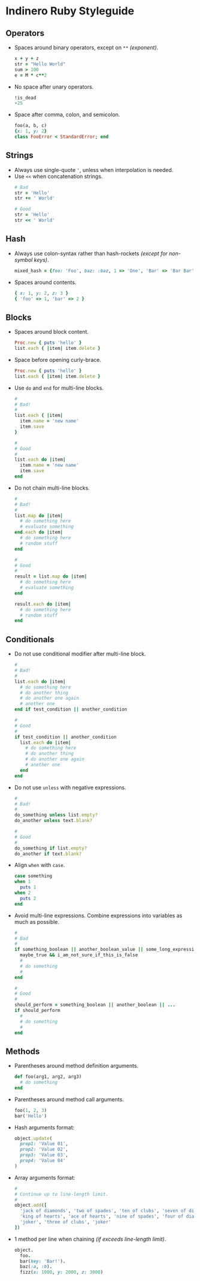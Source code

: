 # Indinero Ruby Styleguide

## Operators

- Spaces around binary operators, except on `**` *(exponent)*.
  ```ruby
  x + y + z
  str = "Hello World"
  sum > 100
  e = M * c**2
  ```
  
- No space after unary operators.
  ```ruby
  !is_dead
  -25
  ```
  
- Space after comma, colon, and semicolon.
  ```ruby
  foo(a, b, c)
  {x: 1, y: 2}
  class FooError < StandardError; end
  ```
  
## Strings

- Always use single-quote `'`, unless when interpolation is needed.
- Use `<<` when concatenation strings.
  ```ruby
  # Bad
  str = 'Hello'
  str += ' World'

  # Good
  str = 'Hello'
  str << ' World'
  ```
  
## Hash

- Always use colon-syntax rather than hash-rockets *(except for non-symbol keys)*.
  ```ruby
  mixed_hash = {foo: 'Foo', baz: :baz, 1 => 'One', 'Bar' => 'Bar Bar'}
  ```
  
- Spaces around contents.
  ```ruby
  { x: 1, y: 2, z: 3 }
  { 'foo' => 1, 'bar' => 2 }
  ```
  
## Blocks

- Spaces around block content.
  ```ruby
  Proc.new { puts 'hello' }
  list.each { |item| item.delete }
  ```
  
- Space before opening curly-brace.
  ```ruby
  Proc.new { puts 'hello' }
  list.each { |item| item.delete }
  ```

- Use `do` and `end` for multi-line blocks.
  ```ruby
  #
  # Bad!
  #
  list.each { |item|
    item.name = 'new name'
    item.save
  }
  
  #
  # Good
  #
  list.each do |item|
    item.name = 'new name'
    item.save
  end
  ```
  
- Do not chain multi-line blocks.
  ```ruby
  #
  # Bad!
  #
  list.map do |item|
    # do something here
    # evaluate something
  end.each do |item|
    # do something here
    # random stuff
  end
  
  #
  # Good
  #
  result = list.map do |item|
    # do something here
    # evaluate something
  end
  
  result.each do |item|
    # do something here
    # random stuff
  end
  ```
  
## Conditionals

- Do not use conditional modifier after multi-line block.
  ```ruby
  #
  # Bad!
  #
  list.each do |item|
    # do something here
    # do another thing
    # do another one again
    # another one
  end if test_condition || another_condition
  
  #
  # Good
  #
  if test_condition || another_condition
    list.each do |item|
      # do something here
      # do another thing
      # do another one again
      # another one
    end
  end
  ```

- Do not use `unless` with negative expressions.
  ```ruby
  #
  # Bad!
  #
  do_something unless list.empty?
  do_another unless text.blank?
  
  #
  # Good
  #
  do_something if list.empty?
  do_another if text.blank?
  ```
  
- Align `when` with `case`.
  ```ruby
  case something
  when 1
    puts 1
  when 2
    puts 2
  end
  ```
  
- Avoid multi-line expressions. Combine expressions into variables as much as possible.
  ```ruby
  #
  # Bad
  #
  if something_boolean || another_boolean_value || some_long_expressions &&
    maybe_true && i_am_not_sure_if_this_is_false
    #
    # do something
    #
  end
  
  #
  # Good
  #
  should_perform = something_boolean || another_boolean || ...
  if should_perform
    #
    # do something
    #
  end
  ```

## Methods

- Parentheses around method definition arguments.
  ```ruby
  def foo(arg1, arg2, arg3)
    # do something
  end
  ```
  
- Parentheses around method call arguments.
  ```ruby
  foo(1, 2, 3)
  bar('Hello')
  ```
  
- Hash arguments format:
  ```ruby
  object.update(
    prop1: 'Value 01',
    prop2: 'Value 02',
    prop3: 'Value 03',
    prop4: 'Value 04'
  )
  ```
  
- Array arguments format:
  ```ruby
  #
  # Continue up to line-length limit.
  #
  object.add([
    'jack of diamonds', 'two of spades', 'ten of clubs', 'seven of diamonds',
    'king of hearts', 'ace of hearts', 'nine of spades', 'four of diamonds',
    'joker', 'three of clubs', 'joker'
  ])
  ```
  
- 1 method per line when chaining *(if exceeds line-length limit)*.
  ```ruby
  object.
    foo.
    bar(key: 'Bar!').
    baz(:a, :b).
    fizz(x: 1000, y: 2000, z: 3000)
  ```

